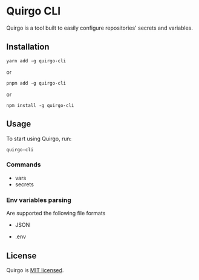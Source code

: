 # Quirgo CLI

Quirgo is a tool built to easily configure repositories' secrets and variables.

## Installation

```
yarn add -g quirgo-cli
```

or

```
pnpm add -g quirgo-cli
```

or

```
npm install -g quirgo-cli
```

## Usage

To start using Quirgo, run:

```
quirgo-cli
```

### Commands

- vars
- secrets

### Env variables parsing

Are supported the following file formats

- JSON
<!-- Here add the  syntax that needs to ne respected -->
- .env

## License

Quirgo is [MIT licensed](LICENSE).
